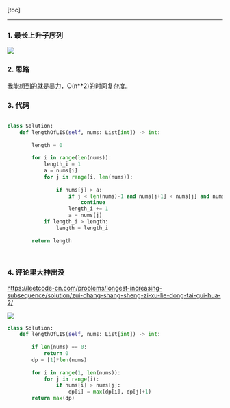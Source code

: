 [toc]

---

### 1. 最长上升子序列

![](https://i.loli.net/2019/12/19/axAXkO6iqjIeUKL.jpg)

### 2. 思路

我能想到的就是暴力，O(n**2)的时间复杂度。

### 3. 代码

```python

class Solution:
    def lengthOfLIS(self, nums: List[int]) -> int:
        
        length = 0
        
        for i in range(len(nums)):
            length_i = 1
            a = nums[i]
            for j in range(i, len(nums)):
                
                if nums[j] > a:
                    if j < len(nums)-1 and nums[j+1] < nums[j] and nums[j+1] > a:
                        continue
                    length_i += 1
                    a = nums[j]
            if length_i > length:
                length = length_i
                
        return length
                    
                
```

### 4. 评论里大神出没

https://leetcode-cn.com/problems/longest-increasing-subsequence/solution/zui-chang-shang-sheng-zi-xu-lie-dong-tai-gui-hua-2/



![](https://i.loli.net/2019/12/19/qZCT5FyVOxGMwK9.jpg)

```python
class Solution:
    def lengthOfLIS(self, nums: List[int]) -> int:
        
        if len(nums) == 0:
            return 0
        dp = [1]*len(nums)
        
        for i in range(1, len(nums)):
            for j in range(i):
                if nums[i] > nums[j]:
                    dp[i] = max(dp[i], dp[j]+1)
        return max(dp)
```


